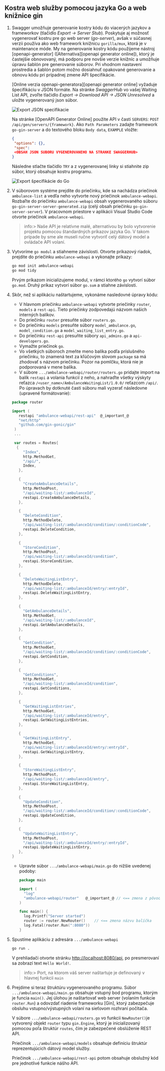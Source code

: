 ## Kostra web služby pomocou jazyka Go a web knižnice gin

1. Swagger umožňuje generovanie kostry kódu do viacerých jazykov a frameworkov (tlačidlo _Export -> Server Stub_). Poskytuje aj možnosť vygenerovať kostru pre go web server (_go-server_), avšak v súčasnej verzii používa ako web framework knižnicu `gorilla/mux`, ktorá je v maintenance móde. My na generovanie kostry kódu použijeme nástroj [openapi-generator] ([Alternativa][openapi generator online]), ktorý je častejšie obnovovaný, má podporu pre novšie verzie knižníc a umožňuje  úpravu šablón pre generovanie súborov. Pri vhodnom nastavení prostredia a šablón potom možno dosiahnuť opakované generovanie a obnovu kódu pri prípadnej zmene API špecifikácie.

   [Online verzia openapi-generatora][openapi generator online] vyžaduje špecifikáciu v JSON formáte. Na stránke _SwaggerHub_ vo vašej Waiting List API, zvoľte tlačidlo  _Export -> Download API -> JSON Unresolved_ a uložte vygenerovaný json súbor.

    ![Export JSON specifikacie](./img/dojo-04-swagger-export.png)

   Na stránke [OpenAPI Generator Online] použite API v časti `SERVERS`: `POST /api/gen/servers/{framework}`. Ako `Path Parameters` zadajte framework `go-gin-server` a do textového bloku `Body data`, `EXAMPLE` vložte:

    ```json
    {
     "options": {},
     "spec": 
     <OBSAH JSON SUBORU VYGENEROVANEHO NA STRANKE SWAGGERHUB>
    }
    ```

   Následne stlačte tlačidlo `TRY` a z vygenerovanej linky si stiahnite zip súbor, ktorý obsahuje kostru programu.

   ![Export špecifikácie do Go](./img/dojo-05-openapi-generation.png)

2. V súborovom systéme prejdite do priečinku, kde sa nachádza priečinok `ambulance-list` a vedľa neho vytvorte nový priečinok `ambulance-webapi`. Rozbaľte do priečinku `ambulance-webapi` obsah vygenerovaného súboru `go-gin-server-server-generated.zip` (celý obsah priečinku `go-gin-server-server`). V pracovnom priestore v aplikácii Visual Studio Code otvorte priečinok `ambulance-webapi`.

    >info:> Naše API je relatívne malé, alternatívou by bolo vytvorenie projektu pomocou štandardných príkazov jazyka Go. V takom prípade by sme ale museli ručne vytvoriť celý dátový model a ovládače API volaní.

3. Vytvoríme `go modul` a stiahneme závislosti. Otvorte príkazový riadok, prejdite do priečinku `ambulance-webapi` a vykonajte príkazy:

    ```bash
    go mod init ambulance-webapi
    go mod tidy
    ```

    Prvým príkazom inicializujeme modul, v rámci ktorého `go` vytvorí súbor `go.mod`. Druhý príkaz vytvorí súbor `go.sum` a stiahne závislosti.

4. Skôr, než si aplikáciu naštartujeme, vykonáme nasledovné úpravy kódu:
   - V hlavnom priečinku `ambulance-webapi` vytvorte priečinky `router`, `models` a `rest-api`. Tieto priečinky zodpovedajú názvom našich interných balíkov.
   - Do priečinku `router` presuňte súbor `routers.go`.
   - Do priečinku `models` presuňte súbory `model_ambulance.go`, `model_condition.go` a `model_waiting_list_entry.go`.
   - Do priečinku `rest-api` presuňte súbory `api_admins.go` a `api-developers.go`.
   - Vymažte priečinok `go`.
   - Vo všetkých súboroch zmeňte meno balíka podľa príslušného priečinku, to znamená text za kľúčovým slovom `package` sa má zhodovať s názvom priečinku. Pozor na pomlčku, ktorá nie je podporovaná v mene balíka.
   - V súbore `.../ambulance-webapi/router/routers.go` pridajte import na balík `restapi` a volania funkcií z neho, a nahraďte všetky výskyty reťazca `/<user_name>/AmbulanceWaitingList/1.0.0/` reťazcom `/api/`. Po úpravach by dotknuté časti súboru mali vyzerať následovne (upravené formátovanie):

    ```go
    package router
 
    import (
       restapi "ambulance-webapi/rest-api"  @_important_@
       "net/http"    
       "github.com/gin-gonic/gin"
     )
     ...
 
     var routes = Routes{
      {
         "Index",
         http.MethodGet,
         "/api/",
         Index,
       },
 
       {
         "CreateAmbulanceDetails",
         http.MethodPost,
         "/api/waiting-list/:ambulanceId",
         restapi.CreateAmbulanceDetails,
       },
 
       {
         "DeleteCondition",
         http.MethodDelete,
         "/api/waiting-list/:ambulanceId/condition/:conditionCode",
         restapi.DeleteCondition,
       },
 
       {
         "StoreCondition",
         http.MethodPost,
         "/api/waiting-list/:ambulanceId/condition",
         restapi.StoreCondition,
       },
 
       {
         "DeleteWaitingListEntry",
         http.MethodDelete,
         "/api/waiting-list/:ambulanceId/entry/:entryId",
         restapi.DeleteWaitingListEntry,
       },
 
       {
         "GetAmbulanceDetails",
         http.MethodGet,
         "/api/waiting-list/:ambulanceId",
         restapi.GetAmbulanceDetails,
       },
 
       {
         "GetCondition",
         http.MethodGet,
         "/api/waiting-list/:ambulanceId/condition/:conditionCode",
         restapi.GetCondition,
       },
 
       {
         "GetConditions",
         http.MethodGet,
         "/api/waiting-list/:ambulanceId/condition",
         restapi.GetConditions,
       },
 
       {
         "GetWaitingListEntries",
         http.MethodGet,
         "/api/waiting-list/:ambulanceId/entry",
         restapi.GetWaitingListEntries,
       },
 
       {
         "GetWaitingListEntry",
         http.MethodGet,
         "/api/waiting-list/:ambulanceId/entry/:entryId",
         restapi.GetWaitingListEntry,
       },
 
       {
         "StoreWaitingListEntry",
         http.MethodPost,
         "/api/waiting-list/:ambulanceId/entry",
         restapi.StoreWaitingListEntry,
       },
 
       {
         "UpdateCondition",
         http.MethodPost,
         "/api/waiting-list/:ambulanceId/condition/:conditionCode",
         restapi.UpdateCondition,
       },
 
       {
         "UpdateWaitingListEntry",
         http.MethodPost,
         "/api/waiting-list/:ambulanceId/entry/:entryId",
         restapi.UpdateWaitingListEntry,
       },
    }
    ```

   - Upravte súbor `.../ambulance-webapi/main.go` do nižšie uvedenej podoby:

      ```go
      package main

      import (
        "log"
        "ambulance-webapi/router"   @_important_@ // <== zmena z pôvodného sw "go"
      )
      
      func main() {
        log.Printf("Server started")
        router := router.NewRouter()    // <== zmena názvu balíčka
        log.Fatal(router.Run(":8080"))
      }
      ```

5. Spustíme aplikáciu z adresára `.../ambulance-webapi`

    ```bash
    go run .
    ```

   V prehliadači otvorte stránku [http://localhost:8080/api](http://localhost:8080/api),
   po presmerovaní sa zobrazí text `Hello World!`.

    >info:> Port, na ktorom váš server naštartuje je definovaný v hlavnej funkcii `main`

6. Prejdime si teraz štruktúru vygenerovaného programu. Súbor `.../ambulance-webapi/main.go`
   obsahuje vstupný bod programu, ktorým je funcia `main()`. Jej úlohou je
   naštartovať web server (volaním funkcie `router.Run`) a odovzdať riadenie frameworku
   [Gin], ktorý zabezpečuje obsluhu vstupno/výstupných volaní na sieťovom rozhraní počítača.

   V súbore `.../ambulance-webapi/routers.go` vo funkcii `NewRouter()`je vytvorený objekt `router` typu `gin.Engine`, ktorý je inicializovaný pomocou poľa štruktúr `routes`, čím je zabezpečené obslúženie REST API.

   Priečinok `.../ambulance-webapi/models` obsahuje definíciu štruktúr reprezentujúcich dátový model služby.

   Priečinok `.../ambulance-webapi/rest-api` potom obsahuje obslužný kód pre jednotlivé funkcie
   nášho API.
